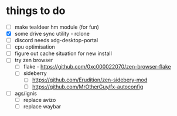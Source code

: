 # things to do

- [ ] make tealdeer hm module (for fun)
- [x] some drive sync utility - rclone
- [ ] discord needs xdg-desktop-portal
- [ ] cpu optimisation
- [ ] figure out cache situation for new install
- [ ] try zen browser
    - [ ] flake - https://github.com/0xc000022070/zen-browser-flake
    - [ ] sideberry
        - [ ] https://github.com/Erudition/zen-sidebery-mod
        - [ ] https://github.com/MrOtherGuy/fx-autoconfig
- [ ] ags/ignis
    - [ ] replace avizo
    - [ ] replace waybar
